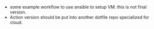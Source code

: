 * some example workflow to use ansible to setup VM. this is not final version. 
* Action version should be put into another dotfile repo specialized for cloud.
